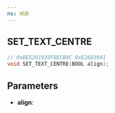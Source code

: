 ```yaml
---
ns: HUD
---
```

## SET_TEXT_CENTRE

```c
// 0xBE5261939FBECB8C 0xE26D39A1
void SET_TEXT_CENTRE(BOOL align);
```

## Parameters
* **align**:
